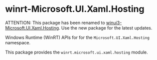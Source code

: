 <!-- warning: Please don't edit this file. It was automatically generated. -->

# winrt-Microsoft.UI.Xaml.Hosting

ATTENTION: This package has been renamed to
[winui3-Microsoft.UI.Xaml.Hosting](https://pypi.org/project/winui3-Microsoft.UI.Xaml.Hosting/).
Use the new package for the latest updates.

Windows Runtime (WinRT) APIs for for the `Microsoft.UI.Xaml.Hosting` namespace.

This package provides the `winrt.microsoft.ui.xaml.hosting` module.
